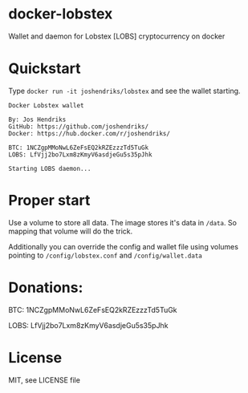 # docker-lobstex
Wallet and daemon for Lobstex [LOBS] cryptocurrency on docker

# Quickstart
Type `docker run -it joshendriks/lobstex` and see the wallet starting.

```
Docker Lobstex wallet

By: Jos Hendriks
GitHub: https://github.com/joshendriks/
Docker: https://hub.docker.com/r/joshendriks/

BTC: 1NCZgpMMoNwL6ZeFsEQ2kRZEzzzTd5TuGk
LOBS: LfVjj2bo7Lxm8zKmyV6asdjeGu5s35pJhk

Starting LOBS daemon...
```

# Proper start
Use a volume to store all data. The image stores it's data in `/data`. So mapping that volume will do the trick.

Additionally you can override the config and wallet file using volumes pointing to `/config/lobstex.conf` and `/config/wallet.data`

# Donations:
BTC: 1NCZgpMMoNwL6ZeFsEQ2kRZEzzzTd5TuGk

LOBS: LfVjj2bo7Lxm8zKmyV6asdjeGu5s35pJhk

# License
MIT, see LICENSE file
